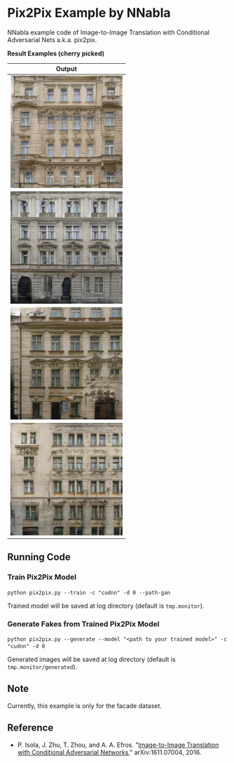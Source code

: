 # Pix2Pix Example by NNabla
NNabla example code of Image-to-Image Translation with Conditional Adversarial Nets a.k.a. pix2pix.


__Result Examples (cherry picked)__

| Output                 |
| :--------------------: |
| ![](./imgs/fake01.png) |
| ![](./imgs/fake02.png) |
| ![](./imgs/fake03.png) |
| ![](./imgs/fake04.png) |

## Running Code
### Train Pix2Pix Model
```
python pix2pix.py --train -c "cudnn" -d 0 --path-gan
```
Trained model will be saved at log directory (default is `tmp.monitor`).
### Generate Fakes from Trained Pix2Pix Model
```
python pix2pix.py --generate --model "<path to your trained model>" -c "cudnn" -d 0
```
Generated images will be saved at log directory (default is `tmp.monitor/generated`).

## Note 

Currently, this example is only for the facade dataset.

## Reference
- P. Isola, J. Zhu, T. Zhou, and A. A. Efros. "[Image-to-Image Translation with Conditional Adversarial Networks](https://arxiv.org/abs/1611.07004)," arXiv:1611.07004, 2016.

